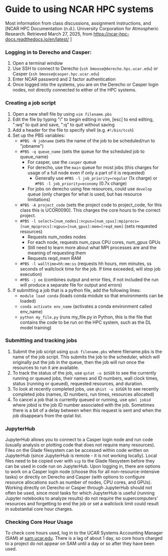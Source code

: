 
# Guide to using NCAR HPC systems

Most information from class discussions, assignment instructions, and [NCAR HPC Documentation (n.d.). University Corporation for Atmospheric Research. Retrieved March 27, 2025, from https://ncar-hpc-docs.readthedocs.io/en/latest/ ]


### Logging in to Derecho and Casper:

1) Open a terminal window
2) Use SSH to connect to Derecho (`ssh bmoose@derecho.hpc.ucar.edu`) or Casper (`ssh bmoose@casper.hpc.ucar.edu`)
3) Enter NCAR password and 2 factor authentication
4) Once logged into the systems, you are on the Derecho or Casper login nodes, not directly connected to either of the HPC systems.

### Creating a job script

1) Open a new shell file by using `vim filename.pbs`
2) Edit the file by typing "i" to begin editing in vim, [esc] to end editing, ":wq" to quit and save, ":q" to quit without saving
3) Add a header for the file to specify shell (e.g. `#!/bin/tcsh`)
4) Set up the PBS variables:
   * `#PBS -N jobname` (sets the name of the job to be scheduled/run to "jobname")
   * `#PBS -q queue_name` (sets the queue for the scheduled job to queue_name)
       * For casper, use the `casper` queue
       * For derecho, use the `main` queue for most jobs (this charges for usage of a full node even if only a part of it is requested)
           * Generally use `#PBS -l job_priority=regular` (1x charge) or  `#PBS -l job_priority=economy` (0.7x charge)
       * For jobs on derecho using few resources, could use `develop` queue (only charges for what is used, but has resource limitations)
   * `#PBS -A project_code` (sets the project code to project_code, for this class this is UCOR0090). This charges the core hours to the correct project.
   * `#PBS -l select=[num_nodes]:ncpus=[num_cpus]:mpiprocs=[num_mpiprocs]:ngpus=[num_gpus]:mem=[reqd_mem]` (sets requested resources)
       * Requests num_nodes nodes
       * For each node, requests num_cpus CPU cores, num_gpus GPUs
       * Still need to learn more about what MPI processes are and the meaning of requesting them
       * Requests reqd_mem RAM
   * `#PBS -l walltime=hh:mm:ss` (requests hh hours, mm minutes, ss seconds of wallclock time for the job. If time exceeded, will stop job execution)
   * `#PBS -j oe` (combines output and error files, if not included the run will produce a separate file for output and errors)
5) If submitting a job that is a python file, add the following lines:
   * `module load conda` (loads conda module so that environments can be loaded)
   * `conda activate env_name` (activates a conda environment called env_name)
   * `python my_file.py` (runs my_file.py in Python, this is the file that contains the code to be run on the HPC system, such as the DL model training)

### Submitting and tracking jobs

1) Submit the job script using `qsub filename.pbs` where filename.pbs is the name of the job script. This submits the job to the scheduler, which will originally put the job in the queue, then the job will run once the resources to run it are available.
2) To track the status of the job, use `qstat -u $USER` to see the currently running or queued jobs, their names and ID numbers, wall clock times, status (running or queued), requested resources, and duration.
3) To look at recently completed jobs, use `qhist -u $USER` to see recently completed jobs (names, ID numbers, run times, resources allocated)
4) To cancel a job that is currently queued or running, use `qdel jobid` where jobid is the job ID number associated with the job. Sometimes there is a bit of a delay between when this request is sent and when the job disappears from the qstat list.

### JupyterHub

JupyterHub allows you to connect to a Casper login node and run code (usually analysis or plotting code that does not require many resources). Files on the Glade filesystem can be accessed within code written on JupyterHub (since JupyterHub is remote - it is not working locally). Local files need to be copied over with `scp` to the Glade filesystem before they can be used in code run on JupyterHub. Upon logging in, there are options to work on a Casper login node (choose this for all non-resource-intensive tasks) or directly on Derecho and Casper (with options to configure resource allocations such as number of nodes, CPU cores, and GPUs). Working directly on Derecho or Casper through JupyterHub should not often be used, since most tasks for which JupyterHub is useful (running Jupyter notebooks to analyze results) do not require the supercomputers' resources and forgetting to end the job or set a wallclock limit could result in substantial core hour charges. 

### Checking Core Hour Usage

To check core hours used, log in to the UCAR Systems Accounting Manager (SAM) at [sam.ucar.edu](sam.ucar.edu). There is a lag of about 1 day, so core hours charged to a project do not appear on SAM until a day or so after they have been used.



   
   
    
  

